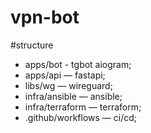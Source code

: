# vpn-bot

#structure
- apps/bot - tgbot aiogram;
- apps/api — fastapi;
- libs/wg — wireguard;
- infra/ansible — ansible;
- infra/terraform — terraform;
- .github/workflows — ci/cd;

